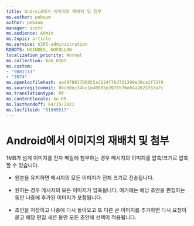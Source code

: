 ```yaml
---
title: Android에서 이미지의 재배치 및 첨부
ms.author: pebaum
author: pebaum
manager: scotv
ms.audience: Admin
ms.topic: article
ms.service: o365-administration
ROBOTS: NOINDEX, NOFOLLOW
localization_priority: Normal
ms.collection: Adm_O365
ms.custom:
- "9001113"
- "3074"
ms.openlocfilehash: aa497883706055a3124f76d731399e39ca3f72f6
ms.sourcegitcommit: 8bc60ec34bc1e40685e3976576e04a2623f63a7c
ms.translationtype: MT
ms.contentlocale: ko-KR
ms.lasthandoff: 04/15/2021
ms.locfileid: "51809517"
---
```

# <a name="resize-and-attach-images-on-android"></a>Android에서 이미지의 재배치 및 첨부

1MB가 넘게 이미지를 전자 메일에 첨부하는 경우 메시지의 이미지를 압축/크기로 압축할 수 있습니다.
 
- 원본을 유지하면 메시지의 모든 이미지가 전체 크기로 전송됩니다.
 
- 원하는 경우 메시지의 모든 이미지가 압축됩니다.  여기에는 해당 초안을 편집하는 동안 나중에 추가된 이미지가 포함됩니다.
 
- 초안을 저장하고 나중에 다시 돌아오고 또 다른 큰 이미지를 추가하면 다시 요청이 묻고 해당 편집 세션 동안 모든 초안에 선택이 적용됩니다.
 
